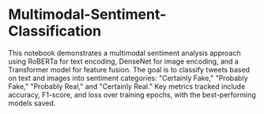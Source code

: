 # Multimodal-Sentiment-Classification

This notebook demonstrates a multimodal sentiment analysis approach using RoBERTa for text encoding, DenseNet for image encoding, and a Transformer model for feature fusion. The goal is to classify tweets based on text and images into sentiment categories: "Certainly Fake," "Probably Fake," "Probably Real," and "Certainly Real." Key metrics tracked include accuracy, F1-score, and loss over training epochs, with the best-performing models saved.
